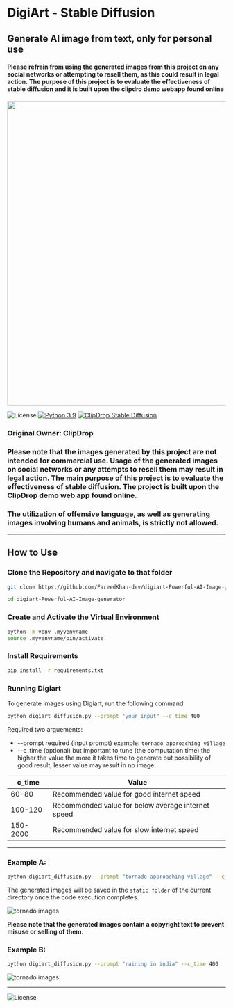 # DigiArt - Stable Diffusion
## Generate AI image from text, only for personal use
#### Please refrain from using the generated images from this project on any social networks or attempting to resell them, as this could result in legal action. The purpose of this project is to evaluate the effectiveness of stable diffusion and it is built upon the clipdro demo webapp found online
<img src="https://i.ibb.co/xJfRZSb/image.png" width=700>

![License](https://img.shields.io/badge/license-Non%20Commercial-blue)
[![Python 3.9](https://img.shields.io/badge/Python-3.9-blue.svg)](https://www.python.org/downloads/release/python-390/)
[![ClipDrop Stable Diffusion](https://img.shields.io/badge/ClipDrop-Stable%20Diffusion-green)](https://clipdrop.co/stable-diffusion)

### Original Owner: ClipDrop

### **Please note that the images generated by this project are not intended for commercial use. Usage of the generated images on social networks or any attempts to resell them may result in legal action. The main purpose of this project is to evaluate the effectiveness of stable diffusion. The project is built upon the ClipDrop demo web app found online.**
### **The utilization of offensive language, as well as generating images involving humans and animals, is strictly not allowed.**

<hr>

## How to Use

### Clone the Repository and navigate to that folder

```bash
git clone https://github.com/FareedKhan-dev/digiart-Powerful-AI-Image-generator
```

```bash
cd digiart-Powerful-AI-Image-generator
```

### Create and Activate the Virtual Environment
```bash
python -m venv .myvenvname
source .myvenvname/bin/activate
```

### Install Requirements
```bash
pip install -r requirements.txt
```
### Running Digiart
To generate images using Digiart, run the following command
```bash
python digiart_diffusion.py --prompt "your_input" --c_time 400
```
Required two arguements:
* --prompt required (input prompt) example: `tornado approaching village` 
* --c_time (optional) but important to tune (the computation time) the higher the value the more it takes time to generate but possibility of good result, lesser value may result in no image.
  
| c_time                     | Value                                   |
| ------------------------------ | ----------------------------------------- |
| 60-80                          | Recommended value for good internet speed |
| 100-120                         | Recommended value for below average internet speed |
| 150-2000                        | Recommended value for slow internet speed  |

<hr>

### Example A:
```bash
python digiart_diffusion.py --prompt "tornado approaching village" --c_time 400
```

The generated images will be saved in the `static folder` of the current directory once the code execution completes. 

![tornado images](https://i.ibb.co/tD15kDh/image.png)

**Please note that the generated images contain a copyright text to prevent misuse or selling of them.**

### Example B:
```bash
python digiart_diffusion.py --prompt "raining in india" --c_time 400
```

![tornado images](https://i.ibb.co/wMw6rHq/image-1.png)

<hr>

![License](https://img.shields.io/badge/license-Non%20Commercial-blue)
